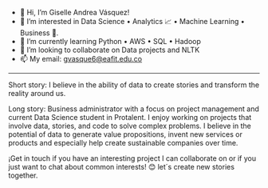 - 👋 Hi, I’m Giselle Andrea Vásquez!
- 👀 I’m interested in Data Science • Analytics 📈 • Machine Learning • Business 🎯.
- 🌱 I’m currently learning Python • AWS • SQL • Hadoop
- 💞️ I’m looking to collaborate on Data projects and NLTK
- 📫 My email: gvasque6@eafit.edu.co

------------------------------------------------------------------------------------------------------

Short story: I believe in the ability of data to create stories and transform the reality around us.

Long story: Business administrator with a focus on project management and current Data Science student in Protalent. 
I enjoy working on projects that involve data, stories, and code to solve complex problems.
I believe in the potential of data to generate value propositions, invent new services or products and especially help create sustainable companies over time.

¡Get in touch if you have an interesting project I can collaborate on or if you just want to chat about common interests!
😊 let´s create new stories together.
